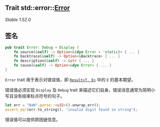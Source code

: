 Trait std::error::[Error][1]
---
*Stable 1.52.0*

## 签名

```rust
pub trait Error: Debug + Display {
    fn source(&self) -> Option<&(dyn Error + 'static)> { ... }
    fn backtrace(&self) -> Option<&Backtrace> { ... }
    fn description(&self) -> &str { ... }
    fn cause(&self) -> Option<&dyn Error> { ... }
}
```

`Error` trait 用于表示对错误值，即 [`Result<T, E>`][2] 中的 `E` 的基本期望。

错误值必须实现 `Display` 及 `Debug` trait 来描述它们自身。错误消息通常为简明小写且没有结束标点符号的句子。

```rust
let err = "NaN".parse::<u32>().unwrap_err();
assert_eq!(err.to_string(), "invalid digit found in string");
```

错误值可以提供原因链信息。


[1]: https://doc.rust-lang.org/std/error/trait.Error.html
[2]: https://doc.rust-lang.org/std/result/enum.Result.html
